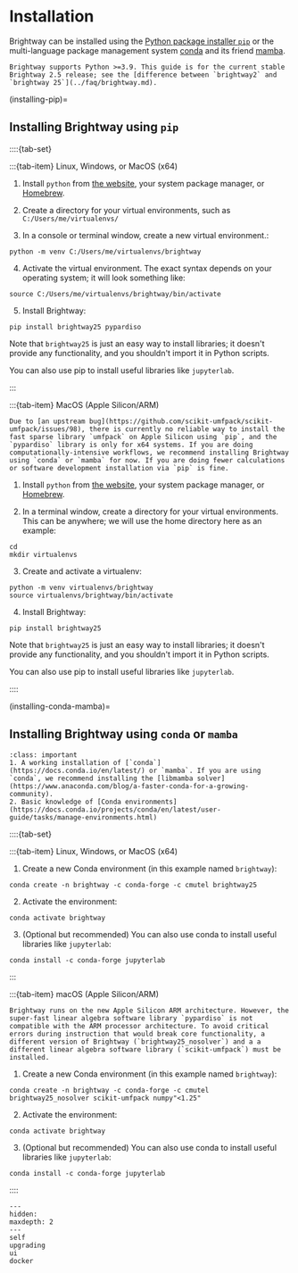 # Installation

Brightway can be installed using the [Python package installer `pip`](https://pypi.org/project/pip/) or the multi-language package management system [conda](https://docs.conda.io/en/latest/) and its friend [mamba](https://mamba.readthedocs.io/en/latest/).

```{note}
Brightway supports Python >=3.9. This guide is for the current stable Brightway 2.5 release; see the [difference between `brightway2` and `brightway 25`](../faq/brightway.md).
```

(installing-pip)=
## Installing Brightway using `pip`

::::{tab-set}

:::{tab-item} Linux, Windows, or MacOS (x64)

1. Install `python` from [the website](https://www.python.org/downloads/), your system package manager, or [Homebrew](https://docs.brew.sh/Homebrew-and-Python).

2. Create a directory for your virtual environments, such as `C:/Users/me/virtualenvs/`

3. In a console or terminal window, create a new virtual environment.:

```console
python -m venv C:/Users/me/virtualenvs/brightway
```

4. Activate the virtual environment. The exact syntax depends on your operating system; it will look something like:

```console
source C:/Users/me/virtualenvs/brightway/bin/activate
```

5. Install Brightway:

```console
pip install brightway25 pypardiso
```

Note that `brightway25` is just an easy way to install libraries; it doesn't provide any functionality, and you shouldn't import it in Python scripts.

You can also use pip to install useful libraries like `jupyterlab`.

:::

:::{tab-item} MacOS (Apple Silicon/ARM)

```{note}
Due to [an upstream bug](https://github.com/scikit-umfpack/scikit-umfpack/issues/98), there is currently no reliable way to install the fast sparse library `umfpack` on Apple Silicon using `pip`, and the `pypardiso` library is only for x64 systems. If you are doing computationally-intensive workflows, we recommend installing Brightway using `conda` or `mamba` for now. If you are doing fewer calculations or software development installation via `pip` is fine.
```

1. Install `python` from [the website](https://www.python.org/downloads/), your system package manager, or [Homebrew](https://docs.brew.sh/Homebrew-and-Python).

2. In a terminal window, create a directory for your virtual environments. This can be anywhere; we will use the home directory here as an example:

```console
cd
mkdir virtualenvs
```

3. Create and activate a virtualenv:

```console
python -m venv virtualenvs/brightway
source virtualenvs/brightway/bin/activate
```

4. Install Brightway:

```console
pip install brightway25
```

Note that `brightway25` is just an easy way to install libraries; it doesn't provide any functionality, and you shouldn't import it in Python scripts.

You can also use pip to install useful libraries like `jupyterlab`.

::::

(installing-conda-mamba)=
## Installing Brightway using `conda` or `mamba`

```{admonition} Prerequisites
:class: important
1. A working installation of [`conda`](https://docs.conda.io/en/latest/) or `mamba`. If you are using `conda`, we recommend installing the [libmamba solver](https://www.anaconda.com/blog/a-faster-conda-for-a-growing-community).
2. Basic knowledge of [Conda environments](https://docs.conda.io/projects/conda/en/latest/user-guide/tasks/manage-environments.html)
```

::::{tab-set}

:::{tab-item} Linux, Windows, or MacOS (x64)

1. Create a new Conda environment (in this example named `brightway`):

```console
conda create -n brightway -c conda-forge -c cmutel brightway25
```

2. Activate the environment:

```console
conda activate brightway
```

3. (Optional but recommended) You can also use conda to install useful libraries like `jupyterlab`:

```console
conda install -c conda-forge jupyterlab
```

:::

:::{tab-item} macOS (Apple Silicon/ARM)

```{note}
Brightway runs on the new Apple Silicon ARM architecture. However, the super-fast linear algebra software library `pypardiso` is not compatible with the ARM processor architecture. To avoid critical errors during instruction that would break core functionality, a different version of Brightway (`brightway25_nosolver`) and a a different linear algebra software library (`scikit-umfpack`) must be installed.
```

1. Create a new Conda environment (in this example named `brightway`):

```
conda create -n brightway -c conda-forge -c cmutel brightway25_nosolver scikit-umfpack numpy"<1.25"
```

2. Activate the environment:

```
conda activate brightway
```

3. (Optional but recommended) You can also use conda to install useful libraries like `jupyterlab`:

```console
conda install -c conda-forge jupyterlab
```

::::

```{toctree}
---
hidden:
maxdepth: 2
---
self
upgrading
ui
docker
```
